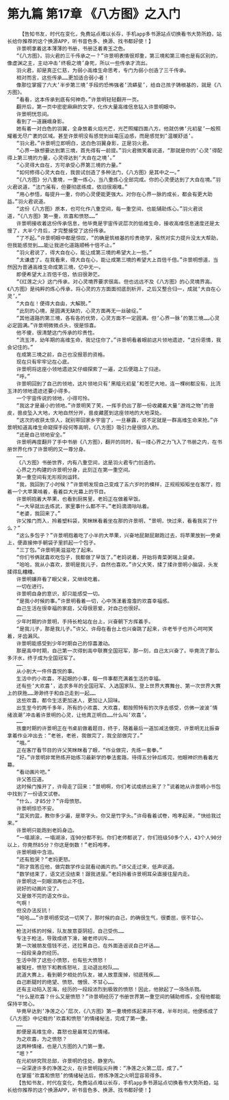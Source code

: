 # 第九篇 第17章 《八方图》之入门
        【告知书友，时代在变化，免费站点难以长存，手机app多书源站点切换看书大势所趋，站长给你推荐的这个换源APP，听书音色多、换源、找书都好使！】
       许景明拿着这本薄薄的书册，书册泛着青玉之色。
       “《八方图》，羽火君的三千传承之一？”许景明表情很郑重，第三境和第三境也是有区别的，像虚渊之主，主动冲击‘终极之境’身死，所以一些传承才流出。
       羽火君，却是真正仁慈，为弱小高维生命思考，专门为弱小创造了三千传承。
       相对而言，这些传承……更加适合弱小者！
       像那位掌握了六大‘半步第三境’手段的恐怖强者‘流蟒星’，给自己孩子铸根基的，就是《八方图》。
       “看看，这本传承到底有何神奇。”许景明轻轻翻开一页。
       翻开后，第一页中密密麻麻的文字，化作大量高维信息钻入许景明眼中。
       许景明恍忽间。
       看到了一道巍峨身影。
       她有着一对白色的羽翼，全身放着火焰光芒，光芒照耀四面八方。他就仿佛‘元初星’一般照耀着无尽广袤的区域。甚至许景明没有感觉到丝毫压迫感，而是感觉到‘温暖舒适’。
       “羽火君。”许景明立即明白，这白色羽翼身影，正是羽火君。
       “心界一脉想要达到第三境，首先得有一前提。”羽火君微笑着说道，“那就是你的‘心灵’得配得上第三境的力量，心灵得达到‘大自在之境’。”
       “心灵得大自在，方可承受心界第三境的力量。”
       “如何修得心灵大自在，我尝试创造了多种法门，《八方图》是其中之一。”
       “《八方图》分八重境，一重一炼心，当八重炼心全部完成。你的心灵便达到了大自在境。”羽火君说道，“法门虽有，但要彻底练成，依旧很艰难。”
       “用心参悟，每提升一重，你的心灵便能更强大。对你在心界一脉的成长，都会有更大助益。”羽火君说道。
       “这份《八方图》原本，也可化作八重空间，每一重空间，也能辅助炼心。”羽火君说道，“《八方图》第一重，欢喜和愤怒……”
       许景明接收着这份传承信息，他毕竟是宇宙传说层次的低维生命，接收高维信息速度还是太慢了，大半个月后，才完整接受了这份传承。
       “了不起。”许景明眼中都是惊叹，“的确是筑根基的珍贵绝学，虽然对实力提升没太大帮助，但我能感觉到……能让我进化道路顺畅十倍不止。”
       “羽火君说了，得大自在心，能让成第三境的希望大上一些。”
       “太谦虚了。在我看来，得大自在心，能让成第三境的希望大上百倍千倍。”许景明想道，当然因为普通高维生命成第三境，亿中无一。
       即便希望大上百倍千倍，依旧很渺茫。
       “《红莲之火》这门传承，对心灵境界要求很高。但也远远不及《八方图》的心灵境界高。《八方图》是纯粹的炼心传承，将心灵的方方面面彻底剖析开，之后又整合归一，成就‘大自在心灵’。”
       “大自在！便得大自由，大解脱。”
       “此刻的心境，是圆满无缺的，心灵方面再无一丝破绽。”
       “其他道路的第三境，各有各的优势，心灵方面不一定圆满。但‘心界一脉’的第三境……心灵必定圆满。”许景明微微点头，很是惊喜。
       他不傻，很清楚这门传承的珍贵性。
       “流玉沣，幼年期的高维生命，我记住你了。”许景明看着眼前这片领地遗迹，“这份恩情，我会记住的。”
       在成第三境之前，自己也没报恩的资格。
       现在只有牢牢记在心底。
       许景明将这座小领地遗迹又仔细探索了一遍，之后便踏上了归途。
       “呼。”
       许景明回到了自己的领地，这片领地只有‘黑暗元初星’和苍茫大地，连一棵树都没有，比流玉沣的领地遗迹还要小得多。
       一个宇宙传说的领地，小得可怜。
       “我这才是最小的领地。”许景明笑了笑，一挥手扔出了那一份收藏着大量‘游戏之物’的兽皮，兽皮坠入大地，大地自然分开，兽皮藏匿到这座领地的大地深处。
       “这次的收获太惊人，就别带回家乡宇宙了，一旦暴露，说不定就是一群高维生命来抢。”许景明知道高维生命窥探手段何等高明，《八方图》吸引力是很惊人的。
       “还是自己领地安全。”
       许景明再度翻开了手中书册《八方图》，翻开的同时，有一缕心界之力飞入了书册之内，在书册世界化作了许景明的又一尊分身。
       ……
       《八方图》书册世界，内有八重空间，这是羽火君专门创造的。
       心界之力构建的许景明分身，此刻正在第一重空间。
       第一重空间有无形规则运转。
       “我，我回到了小时候？”许景明发现自己变成了五六岁时的模样，正规规矩矩坐在客厅，抱着一个大苹果啃着，看着巨大光幕上的节目。
       许景明抱着大苹果，也看到厨房里，老妈正在做着早饭。
       “一大早就出去练武，家里事什么都不干。”老妈滴滴咕咕着。
       “老婆，我回来了。”
       许父推门而入，拎着塑料袋，笑眯眯看着坐在那的许景明，“景明，快过来，看看我买了什么？”
       “这么多包子？”许景明抱着吃了小半的大苹果，兴奋地屁颠屁颠跑过去，将苹果放到一旁桌上，便直接伸手朝袋子里抓起一个包子。
       “三丁包。”许景明美滋滋吃了起来。
       “你们爷俩就喜欢吃包子，我都做了早饭了。”老妈说着，开始将青菜粥端上餐桌。
       “哈哈，我从小喜欢，景明是我儿子，自然也喜欢。”许父大笑，揉了揉许景明小脑袋，头发揉得乱糟糟。
       许景明嫌弃看了眼父亲，又继续吃着。
       一切在进行。
       许景明自身的意识，却只能感受一切。
       “是我小时候的事。”许景明看着一切，心中荡漾着澹澹的欢喜幸福感。
       自己生活在很幸福的家庭，父母很恩爱，对自己也很好。
       ……
       少年时期的许景明，手持长枪站在台上，兴奋朝下方挥着手。
       “是我儿子，那是我儿子。”许父、许母在看台上也兴奋跳了起来，许老爷子也开心呵呵笑着，牙齿漏风。
       许景明能感受到少年时期自己的惊喜激动。
       那是高中时期，自己第一次得到高中联赛全国冠军，那一刻，自己太兴奋了。毕竟流了那么多汗水，终于成为全国冠军了。
       ……
       从小到大一件件喜悦的事。
       生活中的小欢喜，不起眼的小事，每一件事都充满着生活的幸福。
       还有些‘大欢喜’，追求多年的全国冠军、入选国家队、登上世界大赛舞台、第一次世界大赛上的获胜……渺渺终于和自己走到一起……
       这些欢喜，都令生活更加迷人，更加让人回味。
       出生至今的两千多年，所有的小欢喜、大欢喜，都按照特有的次序去感受，仿佛一波波‘情绪浪潮’冲击着许景明的心灵，让他真正明白……什么叫‘欢喜’。
       ……
       孩童时期的许景明正在书桌前做着题目，终于，随着最后一道加减法做完，许景明无比振奋拿着作业冲出去：“老爸，老爸，我做完了，我全部做完了。”
       “哦。”
       正在客厅看节目的许父笑眯眯看了眼，“作业做完，先练一套拳。”
       “好。”许景明非常熟练开始练习最新学的拳法套路，待得五分钟后练完，他眼神炽热看着光幕。
       “看动画片吧。”
       许父答应道。
       这时候门推开了，许母走了回来：“景明啊，你们考试成绩出来了？”说着她从许景明小书包中找到了一份语文试卷。
       “什么，才85分？”许母愤怒。
       许景明惊恐不安。
       “蓝天的蓝，教你多少遍，是草字头。你又是竹字头。”许母看着试卷，咆孝起来，“快给我过来。”
       许景明只能跑到老妈身边。
       “一塌湖涂，一塌湖涂，连90分都不到。你们老师都说了，你们班级50多个人，43个人90分以上，你竟然85分？你这是倒数！”老妈咆孝。
       许景明眼中含泪。
       “还有脸哭？”老妈更怒。
       “刚才我答应他，做完数学作业就看动画片的。”许父走过来，低声说道。
       “数学结束了，语文还没结束！跟我进屋。”老妈拎着许景明耳朵直接往屋内走。
       许景明这一刻眼泪再也止不住。
       说好的动画片没了。
       又是做不完的语文作业。
       气啊！
       但没办法反抗！
       “哈哈……”许景明感受这一切笑了，那时候的自己，的确很生气，很委屈，很不甘心。
       ……
       枪法对练的时候，队友故意耍阴招，自己受伤……
       专注于枪法，导致成绩下滑，被老师训斥……
       第一次被朋友借钱不还，还拉黑自己，在外面造谣说自己坏话……
       一段段亲身的经历。
       生活中除了这些小愤怒，也有些大愤怒！
       被冤枉，愤怒下和教练怒吼，主动退出校队……
       武道大赛上，看到朝夕相处的队友，被人故意废掉，彻底残疾……
       自己断腿时的绝望、愤怒、憎恨、不甘心……
       还有主动陷入苦海，经历的一段段浓烈到极致的愤怒！因此，他掀起了一场场杀戮。
       “什么是欢喜？什么又是愤怒？”许景明经历了书册世界第一重空间的辅助修炼，全程他都能保持平常心。
       毕竟早达到‘净莲之心’层次，《八方图》第一重境修炼起来并不难，半年时间，他便练成了《八方图》中记载的‘欢喜和愤怒’的情绪秘法，完成了第一重。
       ……
       即便是高维生命，喜怒也是最常见的情绪。
       为之欢喜，为之愤怒？
       这两种情绪，也是八方图的入门第一重。
       “嗯？”
       在元初研究院总部，许景明的住处，静室内。
       一朵深邃许多的净莲之火，在许景明指尖升腾：“净莲之火第二层，成了。”
       在掌握‘欢喜和愤怒’的情绪秘法后，修炼净莲之火明显容易得多。
       【告知书友，时代在变化，免费站点难以长存，手机app多书源站点切换看书大势所趋，站长给你推荐的这个换源APP，听书音色多、换源、找书都好使！】